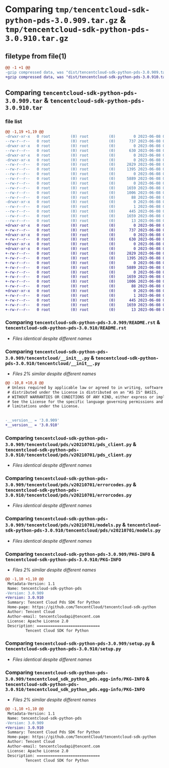# Comparing `tmp/tencentcloud-sdk-python-pds-3.0.909.tar.gz` & `tmp/tencentcloud-sdk-python-pds-3.0.910.tar.gz`

## filetype from file(1)

```diff
@@ -1 +1 @@
-gzip compressed data, was "dist/tencentcloud-sdk-python-pds-3.0.909.tar", last modified: Thu Jun  8 00:30:38 2023, max compression
+gzip compressed data, was "dist/tencentcloud-sdk-python-pds-3.0.910.tar", last modified: Thu Jun  8 09:16:54 2023, max compression
```

## Comparing `tencentcloud-sdk-python-pds-3.0.909.tar` & `tencentcloud-sdk-python-pds-3.0.910.tar`

### file list

```diff
@@ -1,19 +1,19 @@
-drwxr-xr-x   0 root         (0) root         (0)        0 2023-06-08 00:30:38.000000 tencentcloud-sdk-python-pds-3.0.909/
--rw-r--r--   0 root         (0) root         (0)      737 2023-06-08 00:30:37.000000 tencentcloud-sdk-python-pds-3.0.909/README.rst
-drwxr-xr-x   0 root         (0) root         (0)        0 2023-06-08 00:30:38.000000 tencentcloud-sdk-python-pds-3.0.909/tencentcloud/
--rw-r--r--   0 root         (0) root         (0)      630 2023-06-08 00:30:37.000000 tencentcloud-sdk-python-pds-3.0.909/tencentcloud/__init__.py
-drwxr-xr-x   0 root         (0) root         (0)        0 2023-06-08 00:30:38.000000 tencentcloud-sdk-python-pds-3.0.909/tencentcloud/pds/
-drwxr-xr-x   0 root         (0) root         (0)        0 2023-06-08 00:30:38.000000 tencentcloud-sdk-python-pds-3.0.909/tencentcloud/pds/v20210701/
--rw-r--r--   0 root         (0) root         (0)     2829 2023-06-08 00:30:37.000000 tencentcloud-sdk-python-pds-3.0.909/tencentcloud/pds/v20210701/pds_client.py
--rw-r--r--   0 root         (0) root         (0)     1395 2023-06-08 00:30:37.000000 tencentcloud-sdk-python-pds-3.0.909/tencentcloud/pds/v20210701/errorcodes.py
--rw-r--r--   0 root         (0) root         (0)        0 2023-06-08 00:30:37.000000 tencentcloud-sdk-python-pds-3.0.909/tencentcloud/pds/v20210701/__init__.py
--rw-r--r--   0 root         (0) root         (0)     5889 2023-06-08 00:30:37.000000 tencentcloud-sdk-python-pds-3.0.909/tencentcloud/pds/v20210701/models.py
--rw-r--r--   0 root         (0) root         (0)        0 2023-06-08 00:30:37.000000 tencentcloud-sdk-python-pds-3.0.909/tencentcloud/pds/__init__.py
--rw-r--r--   0 root         (0) root         (0)     1659 2023-06-08 00:30:38.000000 tencentcloud-sdk-python-pds-3.0.909/PKG-INFO
--rw-r--r--   0 root         (0) root         (0)     1006 2023-06-08 00:30:37.000000 tencentcloud-sdk-python-pds-3.0.909/setup.py
--rw-r--r--   0 root         (0) root         (0)       88 2023-06-08 00:30:38.000000 tencentcloud-sdk-python-pds-3.0.909/setup.cfg
-drwxr-xr-x   0 root         (0) root         (0)        0 2023-06-08 00:30:38.000000 tencentcloud-sdk-python-pds-3.0.909/tencentcloud_sdk_python_pds.egg-info/
--rw-r--r--   0 root         (0) root         (0)        1 2023-06-08 00:30:38.000000 tencentcloud-sdk-python-pds-3.0.909/tencentcloud_sdk_python_pds.egg-info/dependency_links.txt
--rw-r--r--   0 root         (0) root         (0)      445 2023-06-08 00:30:38.000000 tencentcloud-sdk-python-pds-3.0.909/tencentcloud_sdk_python_pds.egg-info/SOURCES.txt
--rw-r--r--   0 root         (0) root         (0)     1659 2023-06-08 00:30:38.000000 tencentcloud-sdk-python-pds-3.0.909/tencentcloud_sdk_python_pds.egg-info/PKG-INFO
--rw-r--r--   0 root         (0) root         (0)       13 2023-06-08 00:30:38.000000 tencentcloud-sdk-python-pds-3.0.909/tencentcloud_sdk_python_pds.egg-info/top_level.txt
+drwxr-xr-x   0 root         (0) root         (0)        0 2023-06-08 09:16:54.000000 tencentcloud-sdk-python-pds-3.0.910/
+-rw-r--r--   0 root         (0) root         (0)      737 2023-06-08 09:16:54.000000 tencentcloud-sdk-python-pds-3.0.910/README.rst
+drwxr-xr-x   0 root         (0) root         (0)        0 2023-06-08 09:16:54.000000 tencentcloud-sdk-python-pds-3.0.910/tencentcloud/
+-rw-r--r--   0 root         (0) root         (0)      630 2023-06-08 09:16:54.000000 tencentcloud-sdk-python-pds-3.0.910/tencentcloud/__init__.py
+drwxr-xr-x   0 root         (0) root         (0)        0 2023-06-08 09:16:54.000000 tencentcloud-sdk-python-pds-3.0.910/tencentcloud/pds/
+drwxr-xr-x   0 root         (0) root         (0)        0 2023-06-08 09:16:54.000000 tencentcloud-sdk-python-pds-3.0.910/tencentcloud/pds/v20210701/
+-rw-r--r--   0 root         (0) root         (0)     2829 2023-06-08 09:16:54.000000 tencentcloud-sdk-python-pds-3.0.910/tencentcloud/pds/v20210701/pds_client.py
+-rw-r--r--   0 root         (0) root         (0)     1395 2023-06-08 09:16:54.000000 tencentcloud-sdk-python-pds-3.0.910/tencentcloud/pds/v20210701/errorcodes.py
+-rw-r--r--   0 root         (0) root         (0)        0 2023-06-08 09:16:54.000000 tencentcloud-sdk-python-pds-3.0.910/tencentcloud/pds/v20210701/__init__.py
+-rw-r--r--   0 root         (0) root         (0)     5889 2023-06-08 09:16:54.000000 tencentcloud-sdk-python-pds-3.0.910/tencentcloud/pds/v20210701/models.py
+-rw-r--r--   0 root         (0) root         (0)        0 2023-06-08 09:16:54.000000 tencentcloud-sdk-python-pds-3.0.910/tencentcloud/pds/__init__.py
+-rw-r--r--   0 root         (0) root         (0)     1659 2023-06-08 09:16:54.000000 tencentcloud-sdk-python-pds-3.0.910/PKG-INFO
+-rw-r--r--   0 root         (0) root         (0)     1006 2023-06-08 09:16:54.000000 tencentcloud-sdk-python-pds-3.0.910/setup.py
+-rw-r--r--   0 root         (0) root         (0)       88 2023-06-08 09:16:54.000000 tencentcloud-sdk-python-pds-3.0.910/setup.cfg
+drwxr-xr-x   0 root         (0) root         (0)        0 2023-06-08 09:16:54.000000 tencentcloud-sdk-python-pds-3.0.910/tencentcloud_sdk_python_pds.egg-info/
+-rw-r--r--   0 root         (0) root         (0)        1 2023-06-08 09:16:54.000000 tencentcloud-sdk-python-pds-3.0.910/tencentcloud_sdk_python_pds.egg-info/dependency_links.txt
+-rw-r--r--   0 root         (0) root         (0)      445 2023-06-08 09:16:54.000000 tencentcloud-sdk-python-pds-3.0.910/tencentcloud_sdk_python_pds.egg-info/SOURCES.txt
+-rw-r--r--   0 root         (0) root         (0)     1659 2023-06-08 09:16:54.000000 tencentcloud-sdk-python-pds-3.0.910/tencentcloud_sdk_python_pds.egg-info/PKG-INFO
+-rw-r--r--   0 root         (0) root         (0)       13 2023-06-08 09:16:54.000000 tencentcloud-sdk-python-pds-3.0.910/tencentcloud_sdk_python_pds.egg-info/top_level.txt
```

### Comparing `tencentcloud-sdk-python-pds-3.0.909/README.rst` & `tencentcloud-sdk-python-pds-3.0.910/README.rst`

 * *Files identical despite different names*

### Comparing `tencentcloud-sdk-python-pds-3.0.909/tencentcloud/__init__.py` & `tencentcloud-sdk-python-pds-3.0.910/tencentcloud/__init__.py`

 * *Files 2% similar despite different names*

```diff
@@ -10,8 +10,8 @@
 # Unless required by applicable law or agreed to in writing, software
 # distributed under the License is distributed on an "AS IS" BASIS,
 # WITHOUT WARRANTIES OR CONDITIONS OF ANY KIND, either express or implied.
 # See the License for the specific language governing permissions and
 # limitations under the License.
 
 
-__version__ = '3.0.909'
+__version__ = '3.0.910'
```

### Comparing `tencentcloud-sdk-python-pds-3.0.909/tencentcloud/pds/v20210701/pds_client.py` & `tencentcloud-sdk-python-pds-3.0.910/tencentcloud/pds/v20210701/pds_client.py`

 * *Files identical despite different names*

### Comparing `tencentcloud-sdk-python-pds-3.0.909/tencentcloud/pds/v20210701/errorcodes.py` & `tencentcloud-sdk-python-pds-3.0.910/tencentcloud/pds/v20210701/errorcodes.py`

 * *Files identical despite different names*

### Comparing `tencentcloud-sdk-python-pds-3.0.909/tencentcloud/pds/v20210701/models.py` & `tencentcloud-sdk-python-pds-3.0.910/tencentcloud/pds/v20210701/models.py`

 * *Files identical despite different names*

### Comparing `tencentcloud-sdk-python-pds-3.0.909/PKG-INFO` & `tencentcloud-sdk-python-pds-3.0.910/PKG-INFO`

 * *Files 2% similar despite different names*

```diff
@@ -1,10 +1,10 @@
 Metadata-Version: 1.1
 Name: tencentcloud-sdk-python-pds
-Version: 3.0.909
+Version: 3.0.910
 Summary: Tencent Cloud Pds SDK for Python
 Home-page: https://github.com/TencentCloud/tencentcloud-sdk-python
 Author: Tencent Cloud
 Author-email: tencentcloudapi@tencent.com
 License: Apache License 2.0
 Description: ============================
         Tencent Cloud SDK for Python
```

### Comparing `tencentcloud-sdk-python-pds-3.0.909/setup.py` & `tencentcloud-sdk-python-pds-3.0.910/setup.py`

 * *Files identical despite different names*

### Comparing `tencentcloud-sdk-python-pds-3.0.909/tencentcloud_sdk_python_pds.egg-info/PKG-INFO` & `tencentcloud-sdk-python-pds-3.0.910/tencentcloud_sdk_python_pds.egg-info/PKG-INFO`

 * *Files 2% similar despite different names*

```diff
@@ -1,10 +1,10 @@
 Metadata-Version: 1.1
 Name: tencentcloud-sdk-python-pds
-Version: 3.0.909
+Version: 3.0.910
 Summary: Tencent Cloud Pds SDK for Python
 Home-page: https://github.com/TencentCloud/tencentcloud-sdk-python
 Author: Tencent Cloud
 Author-email: tencentcloudapi@tencent.com
 License: Apache License 2.0
 Description: ============================
         Tencent Cloud SDK for Python
```

